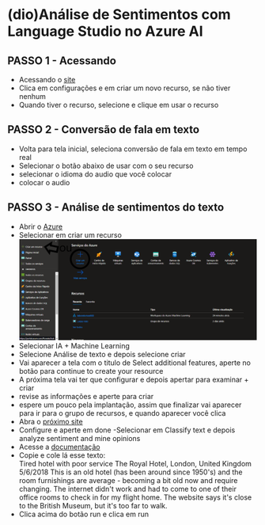 # (dio)Análise de Sentimentos com Language Studio no Azure AI
## PASSO 1 - Acessando
- Acessando o [site](https://speech.microsoft.com/portal)
- Clica em configurações e em criar um novo recurso, se não tiver nenhum 
- Quando tiver o recurso, selecione e clique em usar o recurso
## PASSO 2 - Conversão de fala em texto
- Volta para tela inicial, seleciona conversão de fala em texto em tempo real
- Selecionar o botão abaixo de usar com o seu recurso
- selecionar o idioma do audio que você colocar
- colocar o audio
## PASSO 3 - Análise de sentimentos do texto
- Abrir o [Azure](https://azure.microsoft.com/pt-br/free/)
- Selecionar em criar um recurso
    <img src="2.png">
- Selecionar IA + Machine Learning 
- Selecione Análise de texto e depois selecione criar
- Vai aparecer a tela com o titulo de Select additional features, aperte no botão para continue to create your resource
- A próxima tela vai ter que configurar e depois apertar para examinar + criar
- revise as informações e aperte para criar 
- espere um pouco pela implantação, assim que finalizar vai aparecer para ir para o grupo de recursos, e quando aparecer você clica
- Abra o [próximo site](https://language.cognitive.azure.com/)
- Configure e aperte em done
-Selecionar em Classify text e depois analyze sentiment and mine opinions
- Acesse a [documentação](https://microsoftlearning.github.io/mslearn-ai-fundamentals/Instructions/Labs/06-text-analysis.html)
- Copie e cole lá esse texto:  
 Tired hotel with poor service
 The Royal Hotel, London, United Kingdom
 5/6/2018
 This is an old hotel (has been around since 1950's) and the room furnishings are average - becoming a bit old now and require changing. The internet didn't work and had to come to one of their office rooms to check in for my flight home. The website says it's close to the British Museum, but it's too far to walk.
 - Clica acima do botão run e clica em run
 
